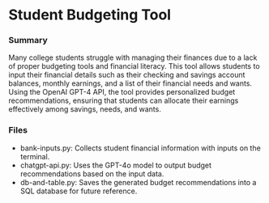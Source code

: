 # Student Budgeting Tool

### Summary
Many college students struggle with managing their finances due to a lack of proper budgeting tools and financial literacy.
This tool allows students to input their financial details such as their checking and savings account balances, 
monthly earnings, and a list of their financial needs and wants. Using the OpenAI GPT-4 API, the tool provides personalized 
budget recommendations, ensuring that students can allocate their earnings effectively among savings, needs, and wants.

### Files
* bank-inputs.py: Collects student financial information with inputs on the terminal.
* chatgpt-api.py: Uses the GPT-4o model to output budget recommendations based on the input data.
* db-and-table.py: Saves the generated budget recommendations into a SQL database for future reference.

  
